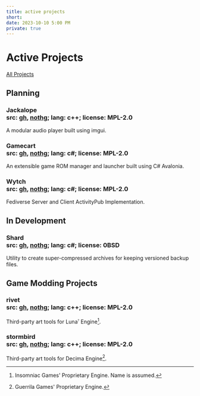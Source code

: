```yaml
---
title: active projects
short: 
date: 2023-10-10 5:00 PM
private: true
---
```


# Active Projects

[All Projects](PROJECTS2.html)

## Planning 

### Jackalope<br/> src: [gh](https://github.com/yretenai/jackalope), [nothg](https://nothg.chronovore.dev/apps/jackalope/); lang: c++; license: MPL-2.0

A modular audio player built using imgui.

### Gamecart<br/> src: [gh](https://github.com/yretenai/gamecart), [nothg](https://nothg.chronovore.dev/apps/gamecart/); lang: c#; license: MPL-2.0

An extensible game ROM manager and launcher built using C# Avalonia.

### Wytch<br/> src: [gh](https://github.com/yretenai/wytch), [nothg](https://nothg.chronovore.dev/wytch/wytch/); lang: c#; license: MPL-2.0

Fediverse Server and Client ActivityPub Implementation.

## In Development

### Shard<br/> src: [gh](https://github.com/yretenai/shard), [nothg](https://nothg.chronovore.dev/apps/shard/); lang: c#; license: 0BSD

Utility to create super-compressed archives for keeping versioned backup files.

## Game Modding Projects

### rivet<br/> src: [gh](https://github.com/yretenai/rivet), [nothg](https://nothg.chronovore.dev/game-interop/rivet/); lang: c++; license: MPL-2.0

Third-party art tools for Luna<sup><small><small>?</small></small></sup> Engine[^luna-engine].

[^luna-engine]: Insomniac Games' Proprietary Engine. Name is assumed.

### stormbird<br/> src: [gh](https://github.com/yretenai/stormbird), [nothg](https://nothg.chronovore.dev/game-interop/stormbird/); lang: c++; license: MPL-2.0

Third-party art tools for Decima Engine[^decima-engine].

[^decima-engine]: Guerrila Games' Proprietary Engine.
